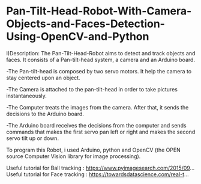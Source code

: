 # Pan-Tilt-Head-Robot-With-Camera-Objects-and-Faces-Detection-Using-OpenCV-and-Python
I)Description:
The Pan-Tilt-Head-Robot aims to detect and track objects and faces. It consists of a Pan-tilt-head system, a camera and an Arduino board. 

-The Pan-tilt-head is composed by two servo motors. It help the camera to stay centered upon an object. 

-The Camera is attached to the pan-tilt-head in order to take pictures instantaneously. 

-The Computer treats the images from the camera. After that, it sends the decisions to the Arduino board. 

-The Arduino board receives the decisions from the computer and sends commands that makes the first servo pan left or right and makes the second servo tilt up or down. 

To program this Robot, i used Arduino, python and OpenCV (the OPEN source Computer Vision library for image processing).


Useful tutorial for Ball tracking : https://www.pyimagesearch.com/2015/09...
Useful tutorial for Face tracking : https://towardsdatascience.com/real-t...
